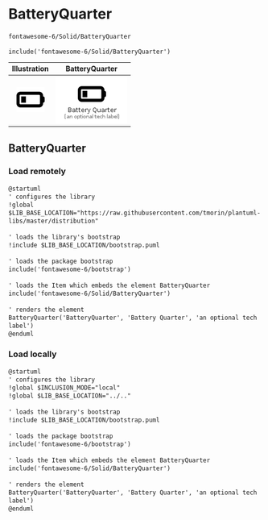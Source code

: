 # BatteryQuarter


```text
fontawesome-6/Solid/BatteryQuarter
```

```text
include('fontawesome-6/Solid/BatteryQuarter')
```



| Illustration | BatteryQuarter |
| :---: | :---: |
| ![illustration for Illustration](../../fontawesome-6/Solid/BatteryQuarter.png) | ![illustration for BatteryQuarter](../../fontawesome-6/Solid/BatteryQuarter.Local.png) |




## BatteryQuarter

### Load remotely
```plantuml
@startuml
' configures the library
!global $LIB_BASE_LOCATION="https://raw.githubusercontent.com/tmorin/plantuml-libs/master/distribution"

' loads the library's bootstrap
!include $LIB_BASE_LOCATION/bootstrap.puml

' loads the package bootstrap
include('fontawesome-6/bootstrap')

' loads the Item which embeds the element BatteryQuarter
include('fontawesome-6/Solid/BatteryQuarter')

' renders the element
BatteryQuarter('BatteryQuarter', 'Battery Quarter', 'an optional tech label')
@enduml
```

### Load locally
```plantuml
@startuml
' configures the library
!global $INCLUSION_MODE="local"
!global $LIB_BASE_LOCATION="../.."

' loads the library's bootstrap
!include $LIB_BASE_LOCATION/bootstrap.puml

' loads the package bootstrap
include('fontawesome-6/bootstrap')

' loads the Item which embeds the element BatteryQuarter
include('fontawesome-6/Solid/BatteryQuarter')

' renders the element
BatteryQuarter('BatteryQuarter', 'Battery Quarter', 'an optional tech label')
@enduml
```

